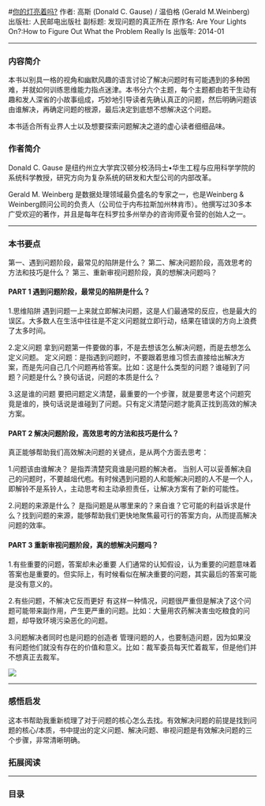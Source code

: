 #[你的灯亮着吗?](https://book.douban.com/subject/25772550/)
作者: 高斯 (Donald C. Gause) / 温伯格 (Gerald M.Weinberg)
出版社: 人民邮电出版社
副标题: 发现问题的真正所在
原作名: Are Your Lights On?:How to Figure Out What the Problem Really Is
出版年: 2014-01
***
### 内容简介 
本书以别具一格的视角和幽默风趣的语言讨论了解决问题时有可能遇到的多种困难，并就如何训练思维能力指点迷津。本书分六个主题，每个主题都由若干生动有趣和发人深省的小故事组成，巧妙地引导读者先确认真正的问题，然后明确问题该由谁解决，再确定问题的根源，最后决定到底想不想解决这个问题。

本书适合所有业界人士以及想要探索问题解决之道的虚心读者细细品味。

### 作者简介 
Donald C. Gause
是纽约州立大学宾汉顿分校汤玛士•华生工程与应用科学学院的系统科学教授，研究方向为复杂系统的研发和大型公司的内部改革。

Gerald M. Weinberg
是数据处理领域最负盛名的专家之一，也是Weinberg & Weinberg顾问公司的负责人（公司位于内布拉斯加州林肯市）。他撰写过30多本广受欢迎的著作，并且是每年在科罗拉多州举办的咨询师夏令营的创始人之一。

***
### 本书要点
第一、遇到问题阶段，最常见的陷阱是什么？
第二、解决问题阶段，高效思考的方法和技巧是什么？
第三、重新审视问题阶段，真的想解决问题吗？

#### PART 1 遇到问题阶段，最常见的陷阱是什么？
1.思维陷阱
遇到问题一上来就立即解决问题，这是人们最通常的反应，也是最大的误区。大多数人在生活中往往是不定义问题就立即行动，结果在错误的方向上浪费了太多时间。

2.定义问题
拿到问题第一件要做的事，不是去想该怎么解决问题，而是去想怎么定义问题。
定义问题：是指遇到问题时，不要跟着思维习惯去直接给出解决方案，而是先问自己几个问题再给答案。比如：这是什么类型的问题？谁碰到了问题？问题是什么？换句话说，问题的本质是什么？

3.这是谁的问题
要把问题定义清楚，最重要的一个步骤，就是要思考这个问题究竟是谁的，换句话说是谁碰到了问题。只有定义清楚问题才能真正找到高效的解决方案。

#### PART 2 解决问题阶段，高效思考的方法和技巧是什么？
真正能够帮助我们高效解决问题的关键点，是从两个方面去思考：

1.问题该由谁解决？
是指弄清楚究竟谁是问题的解决者。
当别人可以妥善解决自己的问题时，不要越俎代庖。有时候遇到问题的人和能解决问题的人不是一个人，即解铃不是系铃人，主动思考和主动承担责任，让解决方案有了新的可能性。

2.问题的来源是什么？
是指问题是从哪里来的？来自谁？它可能的利益诉求是什么？找到问题的来源，能够帮助我们更快地聚焦最可行的答案方向，从而提高解决问题的效率。

#### PART 3 重新审视问题阶段，真的想解决问题吗？
1.有些重要的问题，答案却未必重要
人们通常的认知假设，认为重要的问题意味着答案也是重要的。但实际上，有时候看似在解决重要的问题，其实最后的答案可能是没有意义的。

2.有些问题，不解决它反而更好
有这样一种情况，问题很严重但是解决了这个问题可能带来副作用，产生更严重的问题。比如：大量用农药解决害虫吃粮食的问题，却导致环境污染恶化的问题。

3.问题解决者同时也是问题的创造者
管理问题的人，也要制造问题，因为如果没有问题他们就没有存在的价值和意义。比如：裁军委员每天忙着裁军，但是他们并不想真正去裁军。

![](./_image/2017-07-04-06-26-06.jpg)
***
### 感悟启发
这本书帮助我重新梳理了对于问题的核心怎么去找。有效解决问题的前提是找到问题的核心/本质，书中提出的定义问题、解决问题、审视问题是有效解决问题的三个步骤，非常清晰明确。

### 拓展阅读
***
### 目录